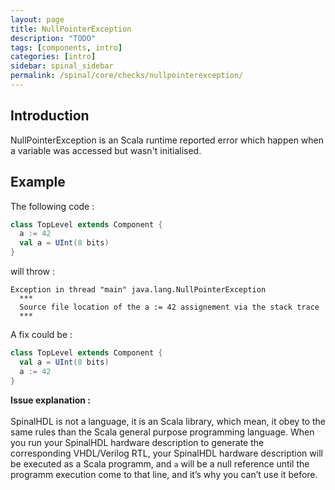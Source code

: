 ```yaml
---
layout: page
title: NullPointerException
description: "TODO"
tags: [components, intro]
categories: [intro]
sidebar: spinal_sidebar
permalink: /spinal/core/checks/nullpointerexception/
---
```



## Introduction
NullPointerException is an Scala runtime reported error which happen when a variable was accessed but wasn't initialised.

## Example

The following code :

```scala
class TopLevel extends Component {
  a := 42
  val a = UInt(8 bits)
}
```

will throw :

```
Exception in thread "main" java.lang.NullPointerException
  ***
  Source file location of the a := 42 assignement via the stack trace
  ***
```

A fix could be :

```scala
class TopLevel extends Component {
  val a = UInt(8 bits)
  a := 42
}
```

<b>Issue explanation : </b><br>
<br>
SpinalHDL is not a language, it is an Scala library, which mean, it obey to the same rules than the Scala general purpose programming language. When you run your SpinalHDL hardware description to generate the corresponding VHDL/Verilog RTL, your SpinalHDL hardware description will be executed as a Scala programm, and `a` will be a null reference until the programm execution come to that line, and it’s why you can’t use it before.
